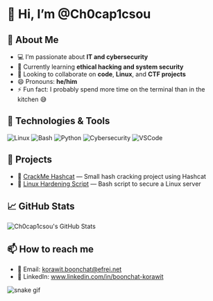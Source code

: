 # 👋 Hi, I’m @Ch0cap1csou

## 👀 About Me
- 💻 I’m passionate about **IT and cybersecurity**
- 🌱 Currently learning **ethical hacking and system security**
- 🤝 Looking to collaborate on **code**, **Linux**, and **CTF projects**
- 😄 Pronouns: **he/him**
- ⚡ Fun fact: I probably spend more time on the terminal than in the kitchen 😅

## 🔧 Technologies & Tools
![Linux](https://img.shields.io/badge/-Linux-FCC624?style=flat-square&logo=linux&logoColor=black)
![Bash](https://img.shields.io/badge/-Bash-4EAA25?style=flat-square&logo=gnu-bash&logoColor=white)
![Python](https://img.shields.io/badge/-Python-3776AB?style=flat-square&logo=python&logoColor=white)
![Cybersecurity](https://img.shields.io/badge/-Cybersecurity-007ACC?style=flat-square&logo=hackthebox&logoColor=white)
![VSCode](https://img.shields.io/badge/-VSCode-007ACC?style=flat-square&logo=visual-studio-code&logoColor=white)

## 📂 Projects
- 🔐 [CrackMe Hashcat](https://github.com/Ch0cap1csou/hashcat-crackme) — Small hash cracking project using Hashcat
- 🐧 [Linux Hardening Script](https://github.com/Ch0cap1csou/linux-hardening) — Bash script to secure a Linux server
  
## 📈 GitHub Stats
![Ch0cap1csou's GitHub Stats](https://github-readme-stats.vercel.app/api?username=Ch0cap1csou&show_icons=true&theme=tokyonight)

## 📫 How to reach me
- 📧 Email: korawit.boonchat@efrei.net
- 💼 LinkedIn: www.linkedin.com/in/boonchat-korawit

![snake gif](https://github.com/Ch0cap1csou/Ch0cap1csou/blob/output/github-contribution-grid-snake.svg)
